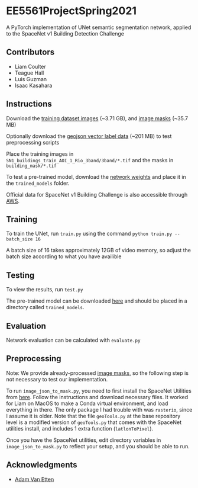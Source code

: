 # EE5561ProjectSpring2021

A PyTorch implementation of UNet semantic segmentation network, applied to the SpaceNet v1 Building Detection Challenge

## Contributors
- Liam Coulter
- Teague Hall
- Luis Guzman
- Isaac Kasahara

## Instructions

Download the [training dataset images](https://drive.google.com/drive/folders/1tRGBqkVs1ZvcJhOrKFhK_NQdiKP1qOvg?usp=sharing) (~3.71 GB), and [image masks](https://drive.google.com/drive/folders/1xhcLVDd6sknj-x2hzsy_HRqWlmsPmXhV?usp=sharing) (~35.7 MB)

Optionally download the [geojson vector label data](https://drive.google.com/drive/folders/1sBP13AUGu73PP26Mxve1_2nuxUoprsVn?usp=sharing) (~201 MB) to test preprocessing scripts

Place the training images in `SN1_buildings_train_AOI_1_Rio_3band/3band/*.tif` and the masks in `building_mask/*.tif`

To test a pre-trained model, download the [network weights](https://drive.google.com/file/d/1nRcyDQbID962SVvL6JL1_7yoehOHEl3p/view?usp=sharing) and place it in the `trained_models` folder.

Official data for SpaceNet v1 Building Challenge is also accessible through [AWS](https://registry.opendata.aws/spacenet/).

## Training

To train the UNet, run `train.py` using the command `python train.py --batch_size 16`

A batch size of 16 takes approximately 12GB of video memory, so adjust the batch size according to what you have availible

## Testing

To view the results, run `test.py`

The pre-trained model can be downloaded [here](https://drive.google.com/file/d/1nRcyDQbID962SVvL6JL1_7yoehOHEl3p/view?usp=sharing) and should be placed in a directory called `trained_models`.

## Evaluation

Network evaluation can be calculated with `evaluate.py`

## Preprocessing
Note: We provide already-processed [image masks](https://drive.google.com/drive/folders/1xhcLVDd6sknj-x2hzsy_HRqWlmsPmXhV?usp=sharing), so the following step is not necessary to test our implementation.

To run `image_json_to_mask.py`, you need to first install the SpaceNet Utilities from [here](https://github.com/SpaceNetChallenge/utilities). Follow the instructions and download necessary files. It worked for Liam on MacOS to make a Conda virtual environment, and load everything in there. The only package I had trouble with was `rasterio`, since I assume it is older. Note that the file `geoTools.py` at the base repository level is a modified version of `geoTools.py` that comes with the SpaceNet utilities install, and includes 1 extra function (`latlonToPixel`). 

Once you have the SpaceNet utilities, edit directory variables in `image_json_to_mask.py` to reflect your setup, and you should be able to run.

## Acknowledgments
- [Adam Van Etten](https://medium.com/the-downlinq/getting-started-with-spacenet-data-827fd2ec9f53)
